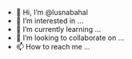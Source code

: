 - 👋 Hi, I’m @lusnabahal
- 👀 I’m interested in ...
- 🌱 I’m currently learning ...
- 💞️ I’m looking to collaborate on ...
- 📫 How to reach me ...

<!---
lusnabahal/lusnabahal is a ✨ special ✨ repository because its `README.md` (this file) appears on your GitHub profile.
You can click the Preview link to take a look at your changes.
--->
